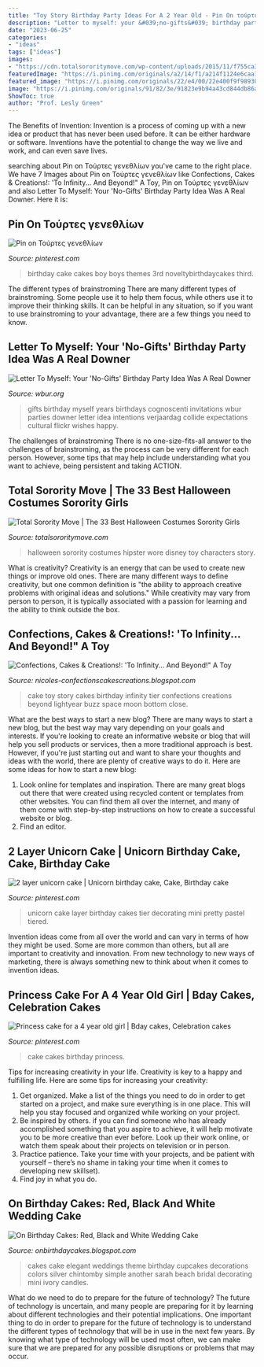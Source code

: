 ```yaml
---
title: "Toy Story Birthday Party Ideas For A 2 Year Old - Pin On τούρτες γενεθλίων"
description: "Letter to myself: your &#039;no-gifts&#039; birthday party idea was a real downer"
date: "2023-06-25"
categories:
- "ideas"
tags: ["ideas"]
images:
- "https://cdn.totalsororitymove.com/wp-content/uploads/2015/11/f755ca38e680ad92ad9e85098b5286df-768x1024.jpg"
featuredImage: "https://i.pinimg.com/originals/a2/14/f1/a214f1124e6caa1ec7ce6ada57ed4927.jpg"
featured_image: "https://i.pinimg.com/originals/22/e4/00/22e400f9f98930ef5739da4c44ba04a9.jpg"
image: "https://i.pinimg.com/originals/91/82/3e/91823e9b94a43cd844db86ab5de03edf.jpg"
ShowToc: true
author: "Prof. Lesly Green"
---
```



The Benefits of Invention:
Invention is a process of coming up with a new idea or product that has never been used before. It can be either hardware or software. Inventions have the potential to change the way we live and work, and can even save lives.

	

		
searching about Pin on Τούρτες γενεθλίων you've came to the right place. We have 7 Images about Pin on Τούρτες γενεθλίων like Confections, Cakes &amp; Creations!: &#039;To Infinity... And Beyond!&quot; A Toy, Pin on Τούρτες γενεθλίων and also Letter To Myself: Your &#039;No-Gifts&#039; Birthday Party Idea Was A Real Downer. Here it is:
		
    
## Pin On Τούρτες γενεθλίων

<img loading=lazy src="https://i.pinimg.com/originals/a2/14/f1/a214f1124e6caa1ec7ce6ada57ed4927.jpg" onerror="this.onerror=null;this.src='https://tse2.mm.bing.net/th?id=OIP.xzO3vi2YSaKqPeD0ZB3bJwHaJ6&amp;pid=15.1';" alt="Pin on Τούρτες γενεθλίων">

_Source: pinterest.com_

>birthday cake cakes boy boys themes 3rd noveltybirthdaycakes third. 

	

The different types of brainstroming
There are many different types of brainstroming. Some people use it to help them focus, while others use it to improve their thinking skills. It can be helpful in any situation, so if you want to use brainstroming to your advantage, there are a few things you need to know.

    
## Letter To Myself: Your &#039;No-Gifts&#039; Birthday Party Idea Was A Real Downer

<img loading=lazy src="http://d279m997dpfwgl.cloudfront.net/wp/2014/07/0704_No-Gifts-Cog.jpg" onerror="this.onerror=null;this.src='https://tse2.mm.bing.net/th?id=OIP.JOiKa3hRJIQQMCPMuNAhygHaED&amp;pid=15.1';" alt="Letter To Myself: Your &#039;No-Gifts&#039; Birthday Party Idea Was A Real Downer">

_Source: wbur.org_

>gifts birthday myself years birthdays cognoscenti invitations wbur parties downer letter idea intentions verjaardag collide expectations cultural flickr wishes happy. 

	

The challenges of brainstroming
There is no one-size-fits-all answer to the challenges of brainstroming, as the process can be very different for each person. However, some tips that may help include understanding what you want to achieve, being persistent and taking ACTION.

    
## Total Sorority Move | The 33 Best Halloween Costumes Sorority Girls

<img loading=lazy src="https://cdn.totalsororitymove.com/wp-content/uploads/2015/11/f755ca38e680ad92ad9e85098b5286df-768x1024.jpg" onerror="this.onerror=null;this.src='https://tse1.mm.bing.net/th?id=OIP.iSWa8aOfoHwAac5Cg7ShxgHaJ4&amp;pid=15.1';" alt="Total Sorority Move | The 33 Best Halloween Costumes Sorority Girls">

_Source: totalsororitymove.com_

>halloween sorority costumes hipster wore disney toy characters story. 

	

What is creativity?
Creativity is an energy that can be used to create new things or improve old ones. There are many different ways to define creativity, but one common definition is "the ability to approach creative problems with original ideas and solutions." While creativity may vary from person to person, it is typically associated with a passion for learning and the ability to think outside the box.

    
## Confections, Cakes &amp; Creations!: &#039;To Infinity... And Beyond!&quot; A Toy

<img loading=lazy src="http://3.bp.blogspot.com/_i576MeCnDZ8/THSeGZLTtaI/AAAAAAAACIQ/M7tR3R31NYI/s1600/Toy+Story+Cake+1+protected.jpg" onerror="this.onerror=null;this.src='https://tse2.mm.bing.net/th?id=OIP.U2s7PbqK3qUouP-id7wEawHaJ_&amp;pid=15.1';" alt="Confections, Cakes &amp; Creations!: &#039;To Infinity... And Beyond!&quot; A Toy">

_Source: nicoles-confectionscakescreations.blogspot.com_

>cake toy story cakes birthday infinity tier confections creations beyond lightyear buzz space moon bottom close. 

	

What are the best ways to start a new blog?
There are many ways to start a new blog, but the best way may vary depending on your goals and interests. If you're looking to create an informative website or blog that will help you sell products or services, then a more traditional approach is best. However, if you're just starting out and want to share your thoughts and ideas with the world, there are plenty of creative ways to do it. Here are some ideas for how to start a new blog: 
1. Look online for templates and inspiration. There are many great blogs out there that were created using recycled content or templates from other websites. You can find them all over the internet, and many of them come with step-by-step instructions on how to create a successful website or blog. 
2. Find an editor.

    
## 2 Layer Unicorn Cake | Unicorn Birthday Cake, Cake, Birthday Cake

<img loading=lazy src="https://i.pinimg.com/originals/22/e4/00/22e400f9f98930ef5739da4c44ba04a9.jpg" onerror="this.onerror=null;this.src='https://tse4.mm.bing.net/th?id=OIP.xwlPy9B8E2-lEeVoCx165gHaJ4&amp;pid=15.1';" alt="2 layer unicorn cake | Unicorn birthday cake, Cake, Birthday cake">

_Source: pinterest.com_

>unicorn cake layer birthday cakes tier decorating mini pretty pastel tiered. 

	

Invention ideas come from all over the world and can vary in terms of how they might be used. Some are more common than others, but all are important to creativity and innovation. From new technology to new ways of marketing, there is always something new to think about when it comes to invention ideas.

    
## Princess Cake For A 4 Year Old Girl | Bday Cakes, Celebration Cakes

<img loading=lazy src="https://i.pinimg.com/originals/91/82/3e/91823e9b94a43cd844db86ab5de03edf.jpg" onerror="this.onerror=null;this.src='https://tse3.mm.bing.net/th?id=OIP.5kER7QCrgfRaBhYb6wFklwHaLG&amp;pid=15.1';" alt="Princess cake for a 4 year old girl | Bday cakes, Celebration cakes">

_Source: pinterest.com_

>cake cakes birthday princess. 

	

Tips for increasing creativity in your life.
Creativity is key to a happy and fulfilling life. Here are some tips for increasing your creativity: 
1. Get organized. Make a list of the things you need to do in order to get started on a project, and make sure everything is in one place. This will help you stay focused and organized while working on your project. 
2. Be inspired by others. if you can find someone who has already accomplished something that you aspire to achieve, it will help motivate you to be more creative than ever before. Look up their work online, or watch them speak about their projects on television or in person. 
3. Practice patience. Take your time with your projects, and be patient with yourself – there’s no shame in taking your time when it comes to developing new skillset). 
4. Find joy in what you do.

    
## On Birthday Cakes: Red, Black And White Wedding Cake

<img loading=lazy src="https://4.bp.blogspot.com/-4HL1O_Pe0Ng/UFDxMENIu4I/AAAAAAAACDE/8tRToKOGCdo/s1600/Black+White+red+wedding.jpg" onerror="this.onerror=null;this.src='https://tse3.mm.bing.net/th?id=OIP.lsfslvIQInnPF5T8w0SS4wHaLG&amp;pid=15.1';" alt="On Birthday Cakes: Red, Black and White Wedding Cake">

_Source: onbirthdaycakes.blogspot.com_

>cakes cake elegant weddings theme birthday cupcakes decorations colors silver chintomby simple another sarah beach bridal decorating mini ivory candles. 

	

What do we need to do to prepare for the future of technology?
The future of technology is uncertain, and many people are preparing for it by learning about different technologies and their potential implications. One important thing to do in order to prepare for the future of technology is to understand the different types of technology that will be in use in the next few years. By knowing what type of technology will be used most often, we can make sure that we are prepared for any possible disruptions or problems that may occur.

